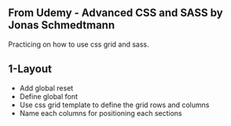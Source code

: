 From Udemy - Advanced CSS and SASS by Jonas Schmedtmann
--------------------------------------------------------
Practicing on how to use css grid and sass.

1-Layout
--------------------------------------------------------
- Add global reset
- Define global font
- Use css grid template to define the grid rows and columns
- Name each columns for positioning each sections
